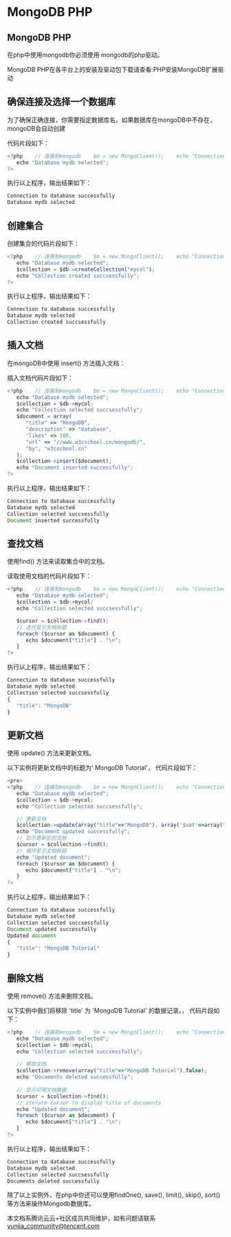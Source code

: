 # MongoDB PHP

## MongoDB PHP

在php中使用mongodb你必须使用 mongodb的php驱动。

MongoDB PHP在各平台上的安装及驱动包下载请查看:PHP安装MongoDB扩展驱动

## 确保连接及选择一个数据库

为了确保正确连接，你需要指定数据库名，如果数据库在mongoDB中不存在，mongoDB会自动创建

代码片段如下：

```js
<?php    // 连接到mongodb    $m = new MongoClient();    echo "Connection to database successfully";    // 选择一个数据库    $db = $m->mydb;
   echo "Database mydb selected";
?>
```

执行以上程序，输出结果如下：

```js
Connection to database successfully
Database mydb selected
```

## 创建集合

创建集合的代码片段如下：

```js
<?php    // 连接到mongodb    $m = new MongoClient();    echo "Connection to database successfully";    // 选择一个数据库    $db = $m->mydb;
   echo "Database mydb selected";
   $collection = $db->createCollection("mycol");
   echo "Collection created succsessfully";
?>
```

执行以上程序，输出结果如下：

```js
Connection to database successfully
Database mydb selected
Collection created succsessfully
```

## 插入文档

在mongoDB中使用 insert() 方法插入文档：

插入文档代码片段如下：

```js
<?php    // 连接到mongodb    $m = new MongoClient();    echo "Connection to database successfully";    // 选择一个数据库    $db = $m->mydb;
   echo "Database mydb selected";
   $collection = $db->mycol;
   echo "Collection selected succsessfully";
   $document = array( 
      "title" => "MongoDB", 
      "description" => "database", 
      "likes" => 100,
      "url" => "//www.w3cschool.cn/mongodb/",
      "by", "w3cschool.cn"
   );
   $collection->insert($document);
   echo "Document inserted successfully";
?>
```

执行以上程序，输出结果如下：

```js
Connection to database successfully
Database mydb selected
Collection selected succsessfully
Document inserted successfully
```

## 查找文档

使用find() 方法来读取集合中的文档。

读取使用文档的代码片段如下：

```js
<?php    // 连接到mongodb    $m = new MongoClient();    echo "Connection to database successfully";    // 选择一个数据库    $db = $m->mydb;
   echo "Database mydb selected";
   $collection = $db->mycol;
   echo "Collection selected succsessfully";

   $cursor = $collection->find();
   // 迭代显示文档标题
   foreach ($cursor as $document) {
      echo $document["title"] . "\n";
   }
?>
```

执行以上程序，输出结果如下：

```js
Connection to database successfully
Database mydb selected
Collection selected succsessfully
{
   "title": "MongoDB"
}
```

## 更新文档

使用 update() 方法来更新文档。

以下实例将更新文档中的标题为' MongoDB Tutorial'， 代码片段如下：

```js
<pre>
<?php    // 连接到mongodb    $m = new MongoClient();    echo "Connection to database successfully";    // 选择一个数据库    $db = $m->mydb;
   echo "Database mydb selected";
   $collection = $db->mycol;
   echo "Collection selected succsessfully";

   // 更新文档
   $collection->update(array("title"=>"MongoDB"), array('$set'=>array("title"=>"MongoDB Tutorial")));
   echo "Document updated successfully";
   // 显示更新后的文档
   $cursor = $collection->find();
   // 循环显示文档标题
   echo "Updated document";
   foreach ($cursor as $document) {
      echo $document["title"] . "\n";
   }
?>
```

执行以上程序，输出结果如下：

```js
Connection to database successfully
Database mydb selected
Collection selected succsessfully
Document updated successfully
Updated document
{
   "title": "MongoDB Tutorial"
}
```

## 删除文档

使用 remove() 方法来删除文档。

以下实例中我们将移除 'title' 为 'MongoDB Tutorial' 的数据记录。， 代码片段如下：

```js
<?php    // 连接到mongodb    $m = new MongoClient();    echo "Connection to database successfully";    // 选择一个数据库    $db = $m->mydb;
   echo "Database mydb selected";
   $collection = $db->mycol;
   echo "Collection selected succsessfully";
   
   // 移除文档
   $collection->remove(array("title"=>"MongoDB Tutorial"),false);
   echo "Documents deleted successfully";
   
   // 显示可用文档数据
   $cursor = $collection->find();
   // iterate cursor to display title of documents
   echo "Updated document";
   foreach ($cursor as $document) {
      echo $document["title"] . "\n";
   }
?>
```

执行以上程序，输出结果如下：

```js
Connection to database successfully
Database mydb selected
Collection selected succsessfully
Documents deleted successfully
```

除了以上实例外，在php中你还可以使用findOne(), save(), limit(), skip(), sort()等方法来操作Mongodb数据库。

本文档系腾讯云云+社区成员共同维护，如有问题请联系 yunjia_community@tencent.com